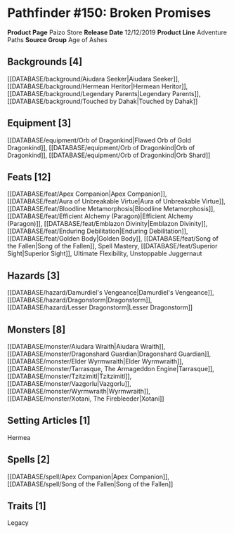 ﻿---
id: '15'
name: Pathfinder 150. Broken Promises
rarity: Common
type: Source

---
# Pathfinder #150: Broken Promises

**Product Page** Paizo Store
**Release Date** 12/12/2019
**Product Line** Adventure Paths
**Source Group** Age of Ashes

## Backgrounds [4]

[[DATABASE/background/Aiudara Seeker|Aiudara Seeker]], [[DATABASE/background/Hermean Heritor|Hermean Heritor]], [[DATABASE/background/Legendary Parents|Legendary Parents]], [[DATABASE/background/Touched by Dahak|Touched by Dahak]]

## Equipment [3]

[[DATABASE/equipment/Orb of Dragonkind|Flawed Orb of Gold Dragonkind]], [[DATABASE/equipment/Orb of Dragonkind|Orb of Dragonkind]], [[DATABASE/equipment/Orb of Dragonkind|Orb Shard]]

## Feats [12]

[[DATABASE/feat/Apex Companion|Apex Companion]], [[DATABASE/feat/Aura of Unbreakable Virtue|Aura of Unbreakable Virtue]], [[DATABASE/feat/Bloodline Metamorphosis|Bloodline Metamorphosis]], [[DATABASE/feat/Efficient Alchemy (Paragon)|Efficient Alchemy (Paragon)]], [[DATABASE/feat/Emblazon Divinity|Emblazon Divinity]], [[DATABASE/feat/Enduring Debilitation|Enduring Debilitation]], [[DATABASE/feat/Golden Body|Golden Body]], [[DATABASE/feat/Song of the Fallen|Song of the Fallen]], Spell Mastery, [[DATABASE/feat/Superior Sight|Superior Sight]], Ultimate Flexibility, Unstoppable Juggernaut

## Hazards [3]

[[DATABASE/hazard/Damurdiel's Vengeance|Damurdiel's Vengeance]], [[DATABASE/hazard/Dragonstorm|Dragonstorm]], [[DATABASE/hazard/Lesser Dragonstorm|Lesser Dragonstorm]]

## Monsters [8]

[[DATABASE/monster/Aiudara Wraith|Aiudara Wraith]], [[DATABASE/monster/Dragonshard Guardian|Dragonshard Guardian]], [[DATABASE/monster/Elder Wyrmwraith|Elder Wyrmwraith]], [[DATABASE/monster/Tarrasque, The Armageddon Engine|Tarrasque]], [[DATABASE/monster/Tzitzimitl|Tzitzimitl]], [[DATABASE/monster/Vazgorlu|Vazgorlu]], [[DATABASE/monster/Wyrmwraith|Wyrmwraith]], [[DATABASE/monster/Xotani, The Firebleeder|Xotani]]

## Setting Articles [1]

Hermea

## Spells [2]

[[DATABASE/spell/Apex Companion|Apex Companion]], [[DATABASE/spell/Song of the Fallen|Song of the Fallen]]

## Traits [1]

Legacy